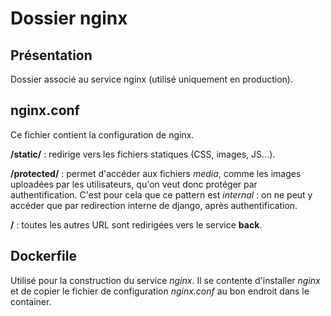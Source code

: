 # Dossier nginx

## Présentation

Dossier associé au service nginx (utilisé uniquement en production).

## nginx.conf

Ce fichier contient la configuration de nginx.

**/static/** : redirige vers les fichiers statiques (CSS, images, JS...).

**/protected/** : permet d'accéder aux fichiers *media*, comme les images uploadées par les utilisateurs, qu'on veut donc protéger par authentification. C'est pour cela que ce pattern est *internal* : on ne peut y accéder que par redirection interne de django, après authentification.

**/** : toutes les autres URL sont redirigées vers le service **back**.

## Dockerfile

Utilisé pour la construction du service *nginx*. Il se contente d'installer *nginx* et de copier le fichier de configuration *nginx.conf* au bon endroit dans le container.